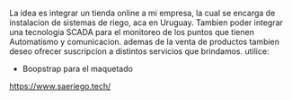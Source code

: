 La idea es integrar un tienda online a mi empresa, 
la cual se encarga de instalacion de sistemas de riego, aca en Uruguay. Tambien poder integrar 
una tecnologia SCADA para el monitoreo de los puntos que tienen Automatismo y comunicacion. 
ademas de la venta de productos tambien deseo ofrecer suscripcion a distintos servicios que brindamos. 
utilice:
* Boopstrap para el maquetado 


https://www.saeriego.tech/
